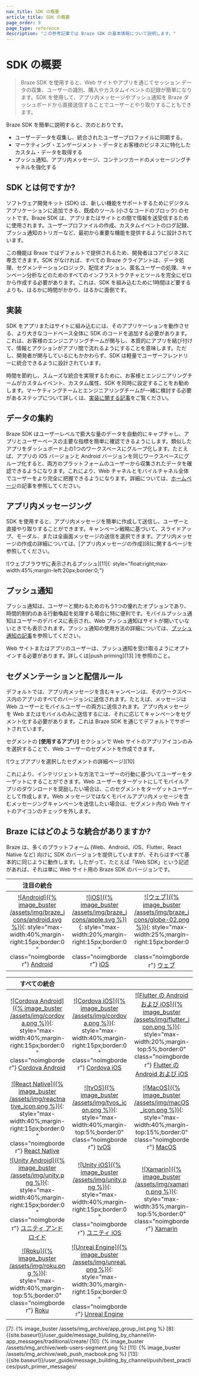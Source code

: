 ```yaml
---
nav_title: SDK の概要 
article_title: SDK の概要 
page_order: 9
page_type: reference
description: "この参考記事では Braze SDK の基本情報について説明します。"
---
```


# SDK の概要 

> Braze SDK を使用すると、Web サイトやアプリを通じてセッション データの収集、ユーザーの識別、購入やカスタムイベントの記録が簡単になります。SDK を使用して、アプリ内メッセージやプッシュ通知を Braze ダッシュボードから直接送信することでユーザーとやり取りすることもできます。

Braze SDK を簡単に説明すると、次のとおりです。
* ユーザーデータを収集し、統合されたユーザープロファイルに同期する。
* マーケティング・エンゲージメント・データとお客様のビジネスに特化したカスタム・データを取得する
* プッシュ通知、アプリ内メッセージ、コンテンツカードのメッセージングチャネルを強化する

## SDK とは何ですか?
ソフトウェア開発キット (SDK) は、新しい機能をサポートするためにデジタルアプリケーションに追加できる、既成のツール (小さなコードのブロック) のセットです。Braze SDK は、アプリまたはサイトとの間で情報を送受信するために使用されます。ユーザープロファイルの作成、カスタムイベントのログ記録、プッシュ通知のトリガーなど、最初から重要な機能を提供するように設計されています。 

この機能は Braze ではデフォルトで提供されるため、開発者はコアビジネスに専念できます。SDK がなければ、すべての Braze クライアントは、データ処理、セグメンテーションロジック、配​​信オプション、匿名ユーザーの処理、キャンペーン分析などのためのすべてのインフラストラクチャとツールを完全にゼロから作成する必要があります。これは、SDK を組み込むために1時間ほど要するよりも、はるかに時間がかかり、はるかに面倒です。

## 実装

SDK をアプリまたはサイトに組み込むには、そのアプリケーションを動作させる、より大きなコードベース全体に SDK のコードを追加する必要があります。これは、お客様のエンジニアリングチームが関与し、本質的にアプリを結び付けて、情報とアクションがアプリ間で流れるようにすることを意味します。ただし、開発者が関与しているにもかかわらず、SDK は軽量でユーザーフレンドリーに統合できるように設計されています。 

時間を節約し、スムーズな統合を実現するために、お客様とエンジニアリングチームがカスタムイベント、カスタム属性、SDK を同時に設定することをお勧めします。マーケティングチームとエンジニアリングチームが一緒に検討する必要があるステップについて詳しくは、[実装に関する記事][4]をご覧ください。 

## データの集約

Braze SDK はユーザーレベルで膨大な量のデータを自動的にキャプチャし、アプリとユーザーベースの主要な指標を簡単に確認できるようにします。類似したアプリをダッシュ​​ボード上の1つのワークスペースにグループ化します。たとえば、アプリの iOS バージョンと Android バージョンを同じワークスペースにグループ化すると、両方のプラットフォームのユーザーから収集されたデータを確認できるようになります。これにより、Web チャネルとモバイルチャネル全体でユーザーをより完全に把握できるようになります。詳細については、[ホームページ][3]の記事を参照してください。

## アプリ内メッセージング

SDK を使用すると、アプリ内メッセージを簡単に作成して送信し、ユーザーと直接やり取りすることができます。キャンペーン戦略に基づいて、スライドアップ、モーダル、または全画面メッセージの送信を選択できます。アプリ内メッセージの作成の詳細については、[アプリ内メッセージの作成][8]に関するページを参照してください。

![ウェブブラウザに表示されるプッシュ][11]{: style="float:right;max-width:45%;margin-left:20px;border:0;"}

## プッシュ通知

プッシュ通知は、ユーザーと関わるためのもう1つの優れたオプションであり、時間的制約のある行動喚起を処理する場合に特に便利です。モバイルプッシュ通知はユーザーのデバイスに表示され、Web プッシュ通知はサイトが開いていないときでも表示されます。プッシュ通知の使用方法の詳細については、[プッシュ通知の記事][5]を参照してください。

Web サイトまたはアプリのユーザーは、プッシュ通知を受け取るようにオプトインする必要があります。詳しくは[push priming][13] ]を参照のこと。 

## セグメンテーションと配信ルール

デフォルトでは、アプリ内メッセージを含むキャンペーンは、そのワークスペース内のアプリのすべてのバージョンに送信されます。たとえば、メッセージは Web ユーザーとモバイルユーザーの両方に送信されます。アプリ内メッセージを Web またはモバイルのみに送信するには、それに応じてキャンペーンをセグメント化する必要があります。これは Braze SDK を通じてデフォルトでサポートされています。 

セグメントの **[使用するアプリ]** セクションで Web サイトのアプリアイコンのみを選択することで、Web ユーザーのセグメントを作成できます。

![ウェブアプリを選択したセグメントの詳細ページ][10]

これにより、インテリジェントな方法でユーザーの行動に基づいてユーザーをターゲットにすることができます。Web ユーザーをターゲットにしてモバイルアプリのダウンロードを奨励したい場合は、このセグメントをターゲットユーザーとして作成します。Web メッセージではなくモバイルアプリ内メッセージを含むメッセージングキャンペーンを送信したい場合は、セグメント内の Web サイトのアイコンのチェックを外します。

## Braze にはどのような統合がありますか?
Braze は、多くのプラットフォーム (Web、Android、iOS、Flutter、React Native など) 向けに SDK のバージョンを提供していますが、それらはすべて基本的に同じように動作します。したがって、たとえば「Web SDK」という記述があれば、それは単に Web サイト用の Braze SDK のバージョンです。

<style>
table th:nth-child(1) {
width: 33%;
}
table th:nth-child(2) {
width: 33%;
}
table th:nth-child(3) {
width: 33%;
}
table td {
word-break: break-word;
text-align: center;
}
</style>
注目の統合   |    |   
----------- |---------------- | --------------------
[![Android]({% image_buster /assets/img/braze_icons/android.svg %})]({{site.baseurl}}/developer_guide/sdk_integration?sdktab=android){: style="max-width:40%;margin-right:15px;border:0" class="noimgborder"}  [Android]({{site.baseurl}}/developer_guide/sdk_integration/?sdktab=android) |[![iOS]({% image_buster /assets/img/braze_icons/apple.svg %})]({{site.baseurl}}/developer_guide/sdk_integration/?sdktab=swift){: style="max-width:20%;margin-right:15px;border:0" class="noimgborder"} [iOS]({{site.baseurl}}/developer_guide/sdk_integration/?sdktab=swift) |[![ウェブ]({% image_buster /assets/img/braze_icons/globe-02.png %})]({{site.baseurl}}/developer_guide/sdk_integration/?sdktab=web){: style="max-width:25%;margin-right:15px;border:0" class="noimgborder"} [ウェブ]({{site.baseurl}}/developer_guide/sdk_integration/?sdktab=web)  

すべての統合   |    |   
----------- |---------------- | --------------------
[![Cordova Android]({% image_buster /assets/img/cordova.png %})]({{site.baseurl}}/developer_guide/sdk_integration?sdktab=cordova&tab=android){: style="max-width:40%;margin-right:15px;border:0" class="noimgborder"}  [Cordova Android]({{site.baseurl}}/developer_guide/sdk_integration?sdktab=cordova&tab=android) | [![Cordova iOS]({% image_buster /assets/img/cordova.png %})]({{site.baseurl}}/developer_guide/sdk_integration?sdktab=cordova&tab=ios){: style="max-width:40%;margin-right:15px;border:0" class="noimgborder"}  [Cordova iOS]({{site.baseurl}}/developer_guide/sdk_integration?sdktab=cordova&tab=ios) | [![Flutter の Android および iOS]({% image_buster /assets/img/flutter_icon.png %})]({{site.baseurl}}/developer_guide/sdk_integration?sdktab=flutter){: style="max-width:20%;margin-top:5%;border:0" class="noimgborder"}  [Flutter の Android および iOS]({{site.baseurl}}/developer_guide/sdk_integration?sdktab=flutter)
[![React Native]({% image_buster /assets/img/reactnative_icon.png %})]({{site.baseurl}}/developer_guide/sdk_integration?sdktab=react%20native){: style="max-width:40%;margin-right:15px;border:0" class="noimgborder"}  [React Native]({{site.baseurl}}/developer_guide/sdk_integration?sdktab=react%20native) | [![tvOS]({% image_buster /assets/img/tvos_icon.png %})]({{site.baseurl}}/developer_guide/platforms/legacy_sdks/tvos/initial_sdk_setup/){: style="max-width:40%;margin-top:5%;border:0" class="noimgborder"}  [tvOS]({{site.baseurl}}/developer_guide/platforms/legacy_sdks/tvos/initial_sdk_setup/) | [![MacOS]({% image_buster /assets/img/macOS_icon.png %})]({{site.baseurl}}/developer_guide/platforms/legacy_sdks/macOS/initial_sdk_setup/){: style="max-width:40%;margin-top:15%;border:0" class="noimgborder"}  [MacOS]({{site.baseurl}}/developer_guide/platforms/legacy_sdks/macOS/initial_sdk_setup/)
[![Unity Android]({% image_buster /assets/img/unity.png %})]({{site.baseurl}}/developer_guide/sdk_integration?sdktab=unity){: style="max-width:40%;margin-right:15px;border:0" class="noimgborder"}  [ユニティ アンドロイド]({{site.baseurl}}/developer_guide/sdk_integration?sdktab=unity) | [![Unity iOS]({% image_buster /assets/img/unity.png %})]({{site.baseurl}}/developer_guide/sdk_integration?sdktab=unity){: style="max-width:40%;margin-right:15px;border:0" class="noimgborder"}  [ユニティ iOS]({{site.baseurl}}/developer_guide/sdk_integration?sdktab=unity) | [![Xamarin]({% image_buster /assets/img/xamarin.png %})]({{site.baseurl}}/developer_guide/sdk_integration?sdktab=xamarin){: style="max-width:35%;margin-top:5%;border:0" class="noimgborder"}  [Xamarin]({{site.baseurl}}/developer_guide/sdk_integration?sdktab=xamarin) 
[![Roku]({% image_buster /assets/img/roku.png %})]({{site.baseurl}}/developer_guide/sdk_integration?sdktab=roku){: style="max-width:40%;margin-top:5%;border:0" class="noimgborder"}  [Roku]({{site.baseurl}}/developer_guide/sdk_integration?sdktab=roku) | [![Unreal Engine]({% image_buster /assets/img/unreal.png %})]({{site.baseurl}}/developer_guide/sdk_integration?sdktab=unreal%20engine){: style="max-width:30%;margin-right:15px;border:0" class="noimgborder"}  [Unreal Engine]({{site.baseurl}}/developer_guide/sdk_integration?sdktab=unreal%20engine)

[3]: {{site.baseurl}}/user_guide/analytics/dashboard/home_dashboard/
[4]: {{site.baseurl}}/user_guide/getting_started/integration/
[5]: {{site.baseurl}}/user_guide/message_building_by_channel/push/about/
[7]: {% image_buster /assets/img_archive/app_group_list.png %}
[8]: {{site.baseurl}}/user_guide/message_building_by_channel/in-app_messages/traditional/create/
[10]: {% image_buster /assets/img_archive/web-users-segment.png %}
[11]: {% image_buster /assets/img_archive/web_push_macbook.png %}
[13]: {{site.baseurl}}/user_guide/message_building_by_channel/push/best_practices/push_primer_messages/
